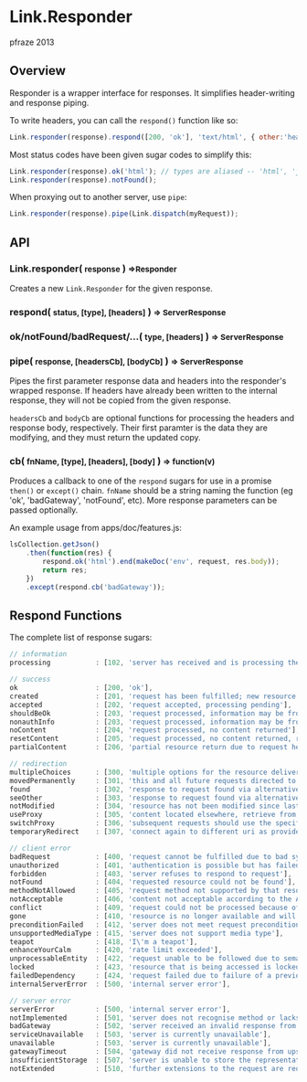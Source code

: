 Link.Responder
==============

pfraze 2013


## Overview

Responder is a wrapper interface for responses. It simplifies header-writing and response piping.

To write headers, you can call the `respond()` function like so:

```javascript
Link.responder(response).respond([200, 'ok'], 'text/html', { other:'headers' })
```

Most status codes have been given sugar codes to simplify this:

```javascript
Link.responder(response).ok('html'); // types are aliased -- 'html', 'json', 'xml'
Link.responder(response).notFound();
```

When proxying out to another server, use `pipe`:

```javascript
Link.responder(response).pipe(Link.dispatch(myRequest));
```


## API

### Link.responder( <small>response</small> ) <small>=>Responder</small>

Creates a new `Link.Responder` for the given response.

### respond( <small>status, [type], [headers]</small> ) <small>=> ServerResponse</small>

### ok/notFound/badRequest/...( <small>type, [headers]</small> ) <small>=> ServerResponse</small>

### pipe( <small>response, [headersCb], [bodyCb]</small> ) <small>=> ServerResponse</small>

Pipes the first parameter response data and headers into the responder's wrapped response. If headers have already been written to the internal response, they will not be copied from the given response.

`headersCb` and `bodyCb` are optional functions for processing the headers and response body, respectively. Their first paramter is the data they are modifying, and they must return the updated copy.

### cb( <small>fnName, [type], [headers], [body]</small> ) <small>=> function(v)</small>

Produces a callback to one of the `respond` sugars for use in a promise `then()` or `except()` chain. `fnName` should be a string naming the function (eg 'ok', 'badGateway', 'notFound', etc). More response parameters can be passed optionally.

An example usage from apps/doc/features.js:

```javascript
lsCollection.getJson()
	.then(function(res) {
		respond.ok('html').end(makeDoc('env', request, res.body));
		return res;
	})
	.except(respond.cb('badGateway'));
```


## Respond Functions

The complete list of response sugars:

```javascript
// information
processing           : [102, 'server has received and is processing the request'],

// success
ok                   : [200, 'ok'],
created              : [201, 'request has been fulfilled; new resource created'],
accepted             : [202, 'request accepted, processing pending'],
shouldBeOk           : [203, 'request processed, information may be from another source'],
nonauthInfo          : [203, 'request processed, information may be from another source'],
noContent            : [204, 'request processed, no content returned'],
resetContent         : [205, 'request processed, no content returned, reset document view'],
partialContent       : [206, 'partial resource return due to request header'],

// redirection
multipleChoices      : [300, 'multiple options for the resource delivered'],
movedPermanently     : [301, 'this and all future requests directed to the given URI'],
found                : [302, 'response to request found via alternative URI'],
seeOther             : [303, 'response to request found via alternative URI'],
notModified          : [304, 'resource has not been modified since last requested'],
useProxy             : [305, 'content located elsewhere, retrieve from there'],
switchProxy          : [306, 'subsequent requests should use the specified proxy'],
temporaryRedirect    : [307, 'connect again to different uri as provided'],

// client error
badRequest           : [400, 'request cannot be fulfilled due to bad syntax'],
unauthorized         : [401, 'authentication is possible but has failed'],
forbidden            : [403, 'server refuses to respond to request'],
notFound             : [404, 'requested resource could not be found'],
methodNotAllowed     : [405, 'request method not supported by that resource'],
notAcceptable        : [406, 'content not acceptable according to the Accept headers'],
conflict             : [409, 'request could not be processed because of conflict'],
gone                 : [410, 'resource is no longer available and will not be available again'],
preconditionFailed   : [412, 'server does not meet request preconditions'],
unsupportedMediaType : [415, 'server does not support media type'],
teapot               : [418, 'I\'m a teapot'],
enhanceYourCalm      : [420, 'rate limit exceeded'],
unprocessableEntity  : [422, 'request unable to be followed due to semantic errors'],
locked               : [423, 'resource that is being accessed is locked'],
failedDependency     : [424, 'request failed due to failure of a previous request'],
internalServerError  : [500, 'internal server error'],

// server error
serverError          : [500, 'internal server error'],
notImplemented       : [501, 'server does not recognise method or lacks ability to fulfill'],
badGateway           : [502, 'server received an invalid response from upstream server'],
serviceUnavailable   : [503, 'server is currently unavailable'],
unavailable          : [503, 'server is currently unavailable'],
gatewayTimeout       : [504, 'gateway did not receive response from upstream server'],
insufficientStorage  : [507, 'server is unable to store the representation'],
notExtended          : [510, 'further extensions to the request are required']
```